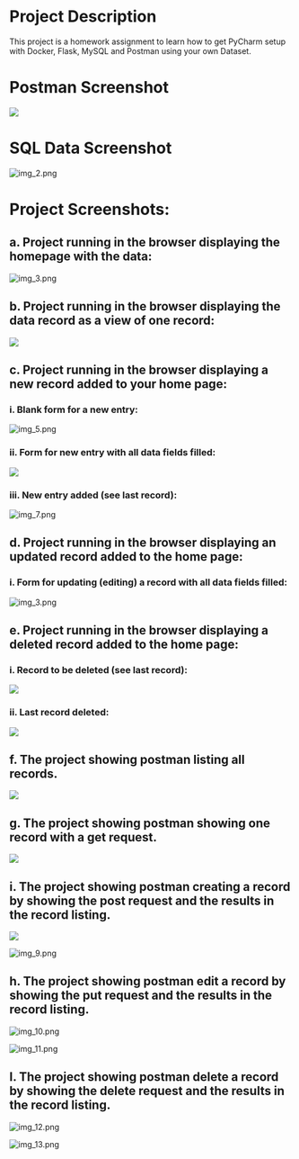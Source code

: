 # Project Description
This project is a homework assignment to learn how to get PyCharm setup with Docker, Flask, MySQL and Postman using your own Dataset.

# Postman Screenshot
![](screenshots/PostmanM.png)

# SQL Data Screenshot
![img_2.png](screenshots/1sql.png)

# Project Screenshots:

## a. Project running in the browser displaying the homepage with the data:
![img_3.png](screenshots/img_3.png)


## b. Project running in the browser displaying the data record as a view of one record:
![](screenshots/2pycharm.png)


## c. Project running in the browser displaying a new record added to your home page:
### i. Blank form for a new entry:
![img_5.png](screenshots/img_5.png)
### ii. Form for new entry with all data fields filled:
![](screenshots/5pycharm.png)

### iii. New entry added (see last record):
![img_7.png](screenshots/img_7.png)
## d. Project running in the browser displaying an updated record added to the home page:
### i. Form for updating (editing) a record with all data fields filled:
![img_3.png](screenshots/img_3.png)

## e. Project running in the browser displaying a deleted record added to the home page:
### i. Record to be deleted (see last record):
![](screenshots/delneww.png)
### ii. Last record deleted:
![](screenshots/f.png)
## f. The project showing postman listing all records.
![](screenshots/PostmanG.png)

## g. The project showing postman showing one record with a get request.
![](screenshots/PostmanH.png)

## i. The project showing postman creating a record by showing the post request and the results in the record listing. 
![](screenshots/post.png)

![img_9.png](screenshots/img_9.png)

## h. The project showing postman edit a record by showing the put request and the results in the record listing. 
![img_10.png](screenshots/img_10.png)

![img_11.png](screenshots/img_11.png)

## I. The project showing postman delete a record by showing the delete request and the results in the record listing.
![img_12.png](screenshots/img_12.png)

![img_13.png](screenshots/img_13.png)